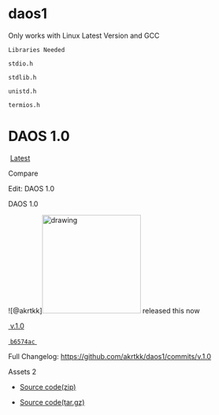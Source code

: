 # daos1
Only works with Linux Latest Version and GCC

``` 
Libraries Needed
```

` stdio.h `

` stdlib.h `

` unistd.h `

` termios.h ` 

DAOS 1.0
========

 [Latest](https://github.com/akrtkk/daos1/releases/latest)

Compare

[](https://github.com/akrtkk/daos1/releases/edit/v.1.0)Edit: DAOS 1.0

DAOS 1.0

![@akrtkk]<img src="drawing.jpg" alt="drawing" width="200"/> released this now

[ v.1.0](https://github.com/akrtkk/daos1/tree/v.1.0)

[ `b6574ac` ](https://github.com/akrtkk/daos1/commit/b6574ac349fde3c2337f7cf3e20f24e94829e26b)

Full Changelog: <https://github.com/akrtkk/daos1/commits/v.1.0>

Assets 2

-   [Source code(zip)](https://github.com/akrtkk/daos1/archive/refs/tags/v.1.0.zip)

-   [Source code(tar.gz)](https://github.com/akrtkk/daos1/archive/refs/tags/v.1.0.tar.gz)
